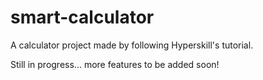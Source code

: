 # smart-calculator

A calculator project made by following Hyperskill's tutorial.

Still in progress... more features to be added soon!

